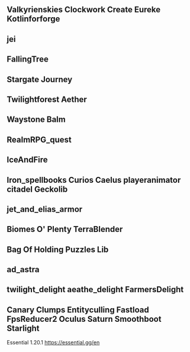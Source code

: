 Valkyrienskies
Clockwork
Create
Eureke
Kotlinforforge
----------------------
jei
----------------------
FallingTree
----------------------
Stargate Journey
----------------------
Twilightforest
Aether
----------------------
Waystone
Balm
----------------------
RealmRPG_quest
----------------------
IceAndFire
----------------------
Iron_spellbooks
Curios
Caelus
playeranimator
citadel
Geckolib
----------------------
jet_and_elias_armor
----------------------
Biomes O' Plenty
TerraBlender
----------------------
Bag Of Holding
Puzzles Lib
----------------------
ad_astra
----------------------
twilight_delight
aeathe_delight
FarmersDelight
----------------------
Canary
Clumps
Entityculling
Fastload
FpsReducer2
Oculus
Saturn
Smoothboot
Starlight
----------------------
Essential 1.20.1  https://essential.gg/en
